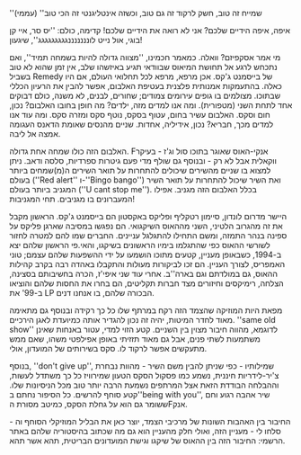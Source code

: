 ''שמייח זה טוב, חשק לרקוד זה גם טוב, וכשזה אינטליגנטי זה הכי טוב'' (עממי) 

איפה, איפה הידיים שלכם? אני לא רואה את הידיים שלכם! קדימה, כולם: ''יס סר, איי קן בוגי, אול נייט לונננננננגגגגגגגגג'', שיגעון! 

מי אמר אסקפיזם? וואלה. כמאמר חכמינו, ''מצווה גדולה להיות בשמחה תמיד'', ואם נתכחש לרגע אל תחושת המיאוס שבוודאי תגיע באיזשהו שלב, אין זמן שהוא לא טוב בשביל Remedy של בייסמנט ג'קס. אכן מרפא, מרפא לכל תחלואי העולם, אם היו כאלה. בהתעמקות אמנותית פלצנית בעטיפת האלבום, אפשר להבין את הרעיון הכללי שבתוכו. מצולמים בו גופים עירומים צמודים; שחורים, לבנים, לא משנה, כולם דבוקים אחד לתחת השני (מטפורית). ומה אנו למדים מזה, ילדים? מה חופן בחובו האלבום? נכון, חום וסקס. האלבום עשיר בחום, עטוף בסקס, נוטף סקס ומזרה סקס. ומה עוד אנו למדים מכך, חבריא? נכון, אידיליה, אחדות. שניים מהנסים שאומת הדאנס העגומה אמצה אל ליבה. 

האלבום הזה כולו שמחה אחת גדולה. Fאנקי-האוס שאוגר בתוכו סול וג'ז - בעיקר ווקאלית אבל לא רק - ובנוסף גם שולף מדי פעם גיטרות ספרדיות, סלסה ודאב. ניתן למצוא בו שניים מהשירים שיכולים להתחרות על תואר השירים ה(מ)שמחים ביותר בעולם (''Red alert'' ו-''Bingo bango'') ואת השיר שיכול להתחרות על תואר השיר המגניב ביותר בעולם (''U cant stop me''). בכלל האלבום הזה מגניב. אפילו המעברונים בו מגניבים. תחי המגניבות! 

היישר מדרום לונדון, סיימון רטקליף ופליקס באקסטון הם בייסמנט ג'קס. הראשון מקבל את זה מהגרוב הלטיני, השני מההאוס השיקגואי. הם נפגשו במסיבה שארגן פליקס על ספינה בנהר התמזה, ומשם התחילו להתגלגל עניינים. החברים שמו להם למטרה לחזור לשורשי ההאוס כפי שהתגלמו בימיו הראשונים בשיקגו, והאי.פי הראשון שלהם יצא ב-1994, כשבאופן מעניין, קטעים מתוכו הושמעו על ידי ההשפעות שלהם עצמם; טוני האמפריס, לצורך העניין. הם זכו לביקורות מעולות והתקבלו באהדה רבה בקרב קהילות ההאוס, גם במולדתם וגם בארה''ב. אחרי עוד שני איפי'ז, הכרה בחשיבותם בסצינה, הצלחה, רימיקסים וחיזורים מצד חברות תקליטים, הם בחרו את החסות שלהם והוציאו ב-99' את LP הבכורה שלהם, בו אנחנו דנים. 

מפאת היות המוזיקה שהצמד הזה רקח במרתף שלו כל כך רקידה ובנוסף גם מתאימה מאוד לחדר המיטות, יהיה זה נכון להגדיר אותה כמיועדת לאגן הירכיים. ''same old show'' לדוגמא, מהווה חיבור מצוין בין השניים. קטע הזוי למדי, עטור באנחות שאינן משתמעות לשתי פנים, אבל גם מאוד תזזיתי באופן אפילפטי משהו, שאם ממש מתעקשים אפשר לרקוד לו. סקס בשירותים של המועדון, אולי. 

בנוסף, ''don't give up'', שמילותיו - כפי שניתן להבין משם השיר - מהוות נבחרת צ'יר-לידריות חיננית, נשמע כמו פסקול הסקס הטעון שמירוויז כל כך משתדל לעשות, וההבלחה הבודדת הזאת אצל המרתפים נשמעת הרבה יותר טוב מכל הניסיונות שלו. קטע סוחף להרשים. כל הסיפור נחתם ב''being with you'', שיר אהבה רגוע וחם ששומר גם הוא על גחלת הסקס, כמיטב מסורת הFאנק. 

החיבור בין האהבות השונות של מרכיבי הצמד, יוצר כאן את הבליל המוזיקלי הסוחף וה - סלחו לי - מעניין הזה, ואולי חלק מהעניין הוא גם מה שכתוב בהיסטוריה שלהם באתר הרשמי: החיבור הזה בין ההאוס של שיקגו וגישת המועדונים הבריטית, תהא אשר תהא.